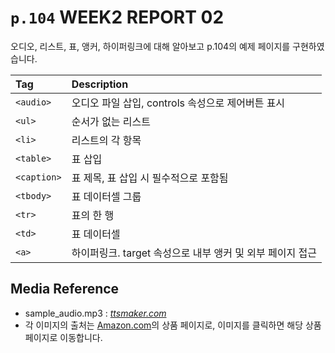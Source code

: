 # `p.104` WEEK2 REPORT 02

오디오, 리스트, 표, 앵커, 하이퍼링크에 대해 알아보고 p.104의 예제 페이지를 구현하였습니다.

|Tag|Description|
|:---|:---|
|`<audio>`|오디오 파일 삽입, controls 속성으로 제어버튼 표시|
|`<ul>`|순서가 없는 리스트|
|`<li>`|리스트의 각 항목|
|`<table>`|표 삽입|
|`<caption>`|표 제목, 표 삽입 시 필수적으로 포함됨|
|`<tbody>`|표 데이터셀 그룹|
|`<tr>`|표의 한 행|
|`<td>`|표 데이터셀|
|`<a>`|하이퍼링크. target 속성으로 내부 앵커 및 외부 페이지 접근|

## Media Reference
- sample_audio.mp3 : *[ttsmaker.com](https://ttsmaker.com/ko)*
- 각 이미지의 출처는 [Amazon.com](https://www.amazon.com/)의 상품 페이지로, 이미지를 클릭하면 해당 상품 페이지로 이동합니다.

